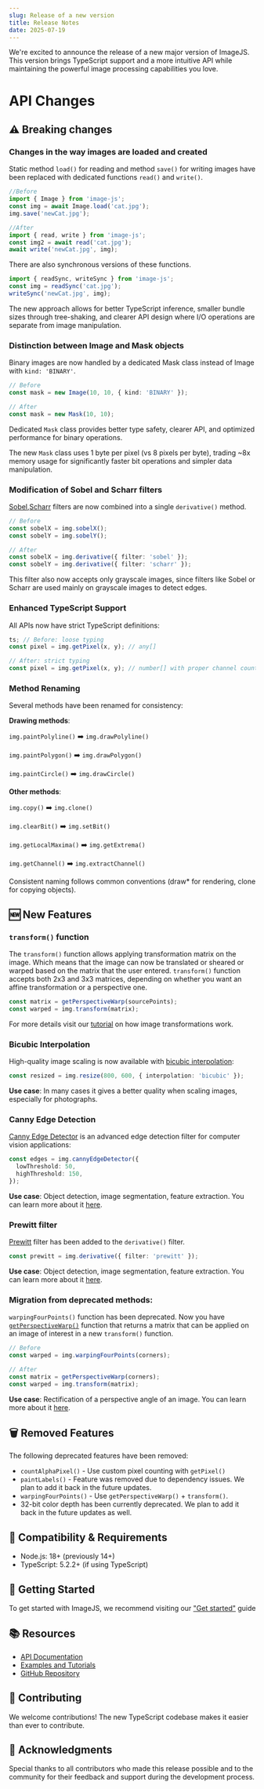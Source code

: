 ```yaml
---
slug: Release of a new version
title: Release Notes
date: 2025-07-19
---
```


We're excited to announce the release of a new major version of ImageJS. This version brings TypeScript support and a more intuitive API while maintaining the powerful image processing capabilities you love.

<!-- truncate -->

# API Changes

## ⚠️ Breaking changes

### Changes in the way images are loaded and created

Static method `load()` for reading and method `save()` for writing images have been replaced with dedicated functions `read()` and `write()`.

```ts
//Before
import { Image } from 'image-js';
const img = await Image.load('cat.jpg');
img.save('newCat.jpg');
```

```ts
//After
import { read, write } from 'image-js';
const img2 = await read('cat.jpg');
await write('newCat.jpg', img);
```

There are also synchronous versions of these functions.

```ts
import { readSync, writeSync } from 'image-js';
const img = readSync('cat.jpg');
writeSync('newCat.jpg', img);
```

The new approach allows for better TypeScript inference, smaller bundle sizes through tree-shaking, and clearer API design where I/O operations are separate from image manipulation.

### Distinction between Image and Mask objects

Binary images are now handled by a dedicated Mask class instead of Image with `kind: 'BINARY'`.

```ts
// Before
const mask = new Image(10, 10, { kind: 'BINARY' });
```

```ts
// After
const mask = new Mask(10, 10);
```

Dedicated `Mask` class provides better type safety, clearer API, and optimized performance for binary operations.

The new `Mask` class uses 1 byte per pixel (vs 8 pixels per byte), trading ~8x memory usage for significantly faster bit operations and simpler data manipulation.

### Modification of Sobel and Scharr filters

[Sobel](https://en.wikipedia.org/wiki/Sobel_operator),[Scharr](https://en.wikipedia.org/wiki/Sobel_operator#Alternative_operators) filters are now combined into a single `derivative()` method.

```ts
// Before
const sobelX = img.sobelX();
const sobelY = img.sobelY();

// After
const sobelX = img.derivative({ filter: 'sobel' });
const sobelY = img.derivative({ filter: 'scharr' });
```

This filter also now accepts only grayscale images, since filters like Sobel or Scharr are used mainly on grayscale images to detect edges.

### Enhanced TypeScript Support

All APIs now have strict TypeScript definitions:

```ts
ts; // Before: loose typing
const pixel = img.getPixel(x, y); // any[]

// After: strict typing
const pixel = img.getPixel(x, y); // number[] with proper channel count
```

### Method Renaming

Several methods have been renamed for consistency:

**Drawing methods**:

`img.paintPolyline()` ➡️ `img.drawPolyline()`

`img.paintPolygon()` ➡️ `img.drawPolygon()`

`img.paintCircle()` ➡️ `img.drawCircle()`

**Other methods**:

`img.copy()` ➡️ `img.clone()`

`img.clearBit()` ➡️ `img.setBit()`

`img.getLocalMaxima()` ➡️ `img.getExtrema()`

`img.getChannel()` ➡️ `img.extractChannel()`

Consistent naming follows common conventions (draw\* for rendering, clone for copying objects).

## 🆕 New Features

### `transform()` function

The `transform()` function allows applying transformation matrix on the image. Which means that the image can now be translated or sheared or warped based on the matrix that the user entered. `transform()` function accepts both 2x3 and 3x3 matrices, depending on whether you want an affine transformation or a perspective one.

```ts
const matrix = getPerspectiveWarp(sourcePoints);
const warped = img.transform(matrix);
```

For more details visit our [tutorial](/docs/Tutorials/Applying%20transform%20function%20on%20images) on how image transformations work.

### Bicubic Interpolation

High-quality image scaling is now available with [bicubic interpolation](https://en.wikipedia.org/wiki/Bicubic_interpolation):

```ts
const resized = img.resize(800, 600, { interpolation: 'bicubic' });
```

**Use case**: In many cases it gives a better quality when scaling images, especially for photographs.

### Canny Edge Detection

[Canny Edge Detector](https://en.wikipedia.org/wiki/Canny_edge_detector) is an advanced edge detection filter for computer vision applications:

```ts
const edges = img.cannyEdgeDetector({
  lowThreshold: 50,
  highThreshold: 150,
});
```

**Use case**: Object detection, image segmentation, feature extraction. You can learn more about it [here](../docs/Features/Morphology/Canny%20Edge%20Detector).

### Prewitt filter

[Prewitt](https://en.wikipedia.org/wiki/Prewitt_operator) filter has been added to the `derivative()` filter.

```ts
const prewitt = img.derivative({ filter: 'prewitt' });
```

**Use case**: Object detection, image segmentation, feature extraction. You can learn more about it [here](../docs/Features/Morphology/Morphological%20Gradient).

### Migration from deprecated methods:

`warpingFourPoints()` function has been deprecated. Now you have [`getPerspectiveWarp()`](../docs/Features/Geometry/Get%20Perspective%20Warp%20Matrix) function that returns a matrix that can be applied on an image of interest in a new `transform()` function.

```ts
// Before
const warped = img.warpingFourPoints(corners);

// After
const matrix = getPerspectiveWarp(corners);
const warped = img.transform(matrix);
```

**Use case**: Rectification of a perspective angle of an image. You can learn more about it [here](../docs/Features/Geometry/Get%20Perspective%20Warp%20Matrix).

## 🗑️ Removed Features

The following deprecated features have been removed:

- `countAlphaPixel()` - Use custom pixel counting with `getPixel()`
- `paintLabels()` - Feature was removed due to dependency issues. We plan to add it back in the future updates.
- `warpingFourPoints()` - Use `getPerspectiveWarp()` + `transform()`.
- 32-bit color depth has been currently deprecated. We plan to add it back in the future updates as well.

## 🔧 Compatibility & Requirements

- Node.js: 18+ (previously 14+)
- TypeScript: 5.2.2+ (if using TypeScript)

## 🚀 Getting Started

To get started with ImageJS, we recommend visiting our [\"Get started\"](../docs/Getting%20started) guide

## 📚 Resources

- [API Documentation](https://image-js.github.io/image-js-typescript/)
- [Examples and Tutorials](https://image-js-docs.pages.dev/)
- [GitHub Repository](https://github.com/image-js/image-js-typescript)

## 🤝 Contributing

We welcome contributions! The new TypeScript codebase makes it easier than ever to contribute.

## 🙏 Acknowledgments

Special thanks to all contributors who made this release possible and to the community for their feedback and support during the development process.
